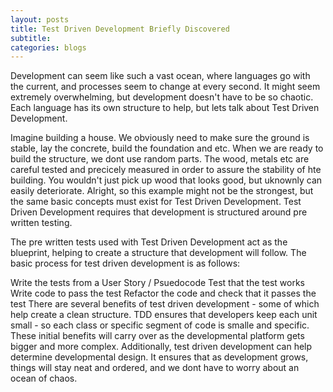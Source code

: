 ```yaml
---
layout: posts
title: Test Driven Development Briefly Discovered
subtitle: 
categories:	blogs
---
```

Development can seem like such a vast ocean, where languages go with the current, and processes seem to change at every second. It might seem extremely overwhelming, but development doesn't have to be so chaotic. Each language has its own structure to help, but lets talk about Test Driven Development.

Imagine building a house. We obviously need to make sure the ground is stable, lay the concrete, build the foundation and etc. When we are ready to build the structure, we dont use random parts. The wood, metals etc are careful tested and precicely measured in order to assure the stability of hte building. You wouldn't just pick up wood that looks good, but uknownly can easily deteriorate. Alright, so this example might not be the strongest, but the same basic concepts must exist for Test Driven Development. Test Driven Development requires that development is structured around pre written testing.

The pre written tests used with Test Driven Development act as the blueprint, helping to create a structure that development will follow. The basic process for test driven development is as follows:

Write the tests from a User Story / Psuedocode
Test that the test works
Write code to pass the test
Refactor the code and check that it passes the test
There are several benefits of test driven development - some of which help create a clean structure. TDD ensures that developers keep each unit small - so each class or specific segment of code is smalle and specific. These initial benefits will carry over as the developmental platform gets bigger and more complex. Additionally, test driven development can help determine developmental design. It ensures that as development grows, things will stay neat and ordered, and we dont have to worry about an ocean of chaos.